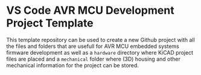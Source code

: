 # VS Code AVR MCU Development Project Template

This template repository can be used to create a new Github project with all the files and folders that are usefull for AVR MCU embedded systems firmware development as well as a `hardware` directory where KiCAD project files are placed and a `mechanical` folder where (3D) housing and other mechanical information for the project can be stored.

